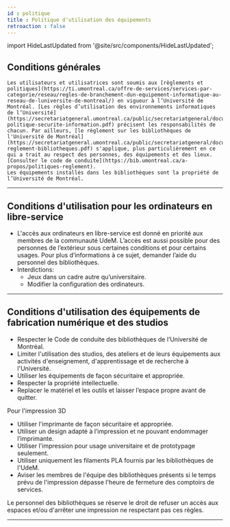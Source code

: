 ```yaml
---
id : politique
title : Politique d'utilisation des équipements
retroaction : false
---
```

import HideLastUpdated from '@site/src/components/HideLastUpdated';

<HideLastUpdated/>

## Conditions générales

    Les utilisateurs et utilisatrices sont soumis aux [règlements et politiques](https://ti.umontreal.ca/offre-de-services/services-par-categorie/reseau/regles-de-branchement-dun-equipement-informatique-au-reseau-de-luniversite-de-montreal/) en vigueur à l’Université de Montréal. [Les règles d’utilisation des environnements informatiques de l’Université](https://secretariatgeneral.umontreal.ca/public/secretariatgeneral/documents/doc_officiels/reglements/administration/ges40_28-politique-securite-information.pdf) précisent les responsabilités de chacun. Par ailleurs, [le règlement sur les bibliothèques de l'Université de Montréal](https://secretariatgeneral.umontreal.ca/public/secretariatgeneral/documents/doc_officiels/reglements/administration/ges40_19-reglement-bibliotheques.pdf) s'applique, plus particulièrement en ce qui a trait au respect des personnes, des équipements et des lieux. [Consulter le code de conduite](https://bib.umontreal.ca/a-propos/politiques-reglement).
    Les équipements installés dans les bibliothèques sont la propriété de l’Université de Montréal.

---

## Conditions d'utilisation pour les ordinateurs en libre-service

- L'accès aux ordinateurs en libre-service est donné en priorité aux membres de la communauté UdeM. L’accès est aussi possible pour des personnes de l’extérieur sous certaines conditions et pour certains usages. Pour plus d’informations à ce sujet, demander l’aide du personnel des bibliothèques.
- Interdictions:
  - Jeux dans un cadre autre qu’universitaire.
  - Modifier la configuration des ordinateurs.

---

## Conditions d'utilisation des équipements de fabrication numérique et des studios

- Respecter le Code de conduite des bibliothèques de l’Université de Montréal.
- Limiter l'utilisation des studios, des ateliers et de leurs équipements aux activités d'enseignement, d'apprentissage et de recherche à l'Université.
- Utiliser les équipements de façon sécuritaire et appropriée.
- Respecter la propriété intellectuelle.
- Replacer le matériel et les outils et laisser l’espace propre avant de quitter.

Pour l'impression 3D

- Utiliser l'imprimante de façon sécuritaire et appropriée.
- Utiliser un design adapté à l’impression et ne pouvant endommager l’imprimante.
- Utiliser l'impression pour usage universitaire et de prototypage seulement.
- Utiliser uniquement les filaments PLA fournis par les bibliothèques de l'UdeM.
- Aviser les membres de l'équipe des bibliothèques présents si le temps prévu de l'impression dépasse l'heure de fermeture des comptoirs de services.

Le personnel des bibliothèques se réserve le droit de refuser un accès aux espaces et/ou d'arrêter une impression ne respectant pas ces règles.

---
